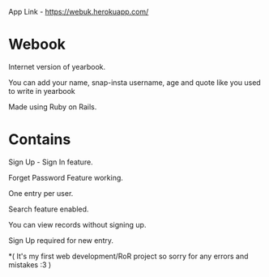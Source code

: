 App Link - https://webuk.herokuapp.com/

# Webook 

Internet version of yearbook.

You can add your name, snap-insta username, age and quote like you used to write in yearbook

Made using Ruby on Rails.


# Contains

Sign Up - Sign In feature.

Forget Password Feature working.

One entry per user.

Search feature enabled.

You can view records without signing up.

Sign Up required for new entry.


*( It's my first web development/RoR project so sorry for any errors and mistakes :3 ) 
